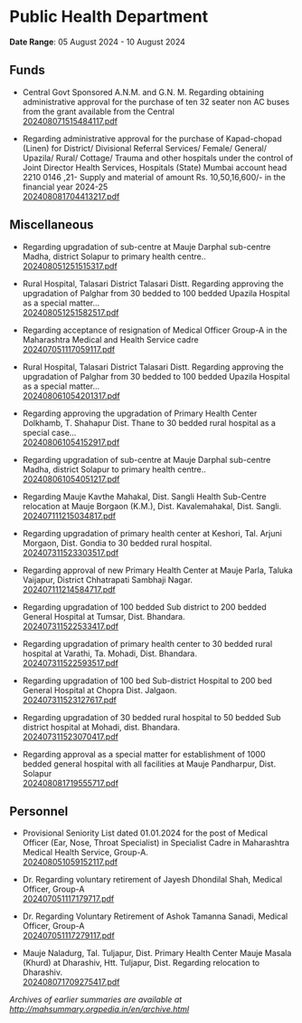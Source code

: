 # Public Health Department

**Date Range**: 05 August 2024 - 10 August 2024


## Funds
- Central Govt Sponsored A.N.M. and G.N. M. Regarding obtaining administrative approval for the purchase of ten 32 seater non AC buses from the grant available from the Central\
  [202408071515484117.pdf](https://gr.maharashtra.gov.in/Site/Upload/Government%20Resolutions/English/202408071515484117.pdf)

- Regarding  administrative approval for the purchase of  Kapad-chopad (Linen) for District/ Divisional Referral Services/ Female/ General/ Upazila/ Rural/ Cottage/ Trauma and other hospitals under the control of Joint Director Health Services, Hospitals (State) Mumbai account head 2210 0146 ,21- Supply and material of amount Rs. 10,50,16,600/- in the financial year 2024-25\
  [202408081704413217.pdf](https://gr.maharashtra.gov.in/Site/Upload/Government%20Resolutions/English/202408081704413217.pdf)

## Miscellaneous
- Regarding upgradation of sub-centre at Mauje Darphal sub-centre Madha, district Solapur to primary health centre..\
  [202408051251515317.pdf](https://gr.maharashtra.gov.in/Site/Upload/Government%20Resolutions/English/202408051251515317.pdf)

- Rural Hospital, Talasari District Talasari Distt. Regarding approving the upgradation of Palghar from 30 bedded to 100 bedded Upazila Hospital as a special matter...\
  [202408051251582517.pdf](https://gr.maharashtra.gov.in/Site/Upload/Government%20Resolutions/English/202408051251582517.pdf)

- Regarding acceptance of resignation of Medical Officer Group-A in the Maharashtra Medical and Health Service cadre\
  [202407051117059117.pdf](https://gr.maharashtra.gov.in/Site/Upload/Government%20Resolutions/English/202407051117059117.pdf)

- Rural Hospital, Talasari District Talasari Distt. Regarding approving the upgradation of Palghar from 30 bedded to 100 bedded Upazila Hospital as a special matter...\
  [202408061054201317.pdf](https://gr.maharashtra.gov.in/Site/Upload/Government%20Resolutions/English/202408061054201317.pdf)

- Regarding approving the upgradation of Primary Health Center Dolkhamb, T. Shahapur Dist. Thane to 30 bedded rural hospital as a special case...\
  [202408061054152917.pdf](https://gr.maharashtra.gov.in/Site/Upload/Government%20Resolutions/English/202408061054152917.pdf)

- Regarding upgradation of sub-centre at Mauje Darphal sub-centre Madha, district Solapur to primary health centre..\
  [202408061054051217.pdf](https://gr.maharashtra.gov.in/Site/Upload/Government%20Resolutions/English/202408061054051217.pdf)

- Regarding  Mauje Kavthe Mahakal, Dist. Sangli Health Sub-Centre  relocation at Mauje Borgaon (K.M.), Dist. Kavalemahakal, Dist. Sangli.\
  [202407111215034817.pdf](https://gr.maharashtra.gov.in/Site/Upload/Government%20Resolutions/English/202407111215034817.pdf)

- Regarding upgradation of primary health center at Keshori, Tal. Arjuni Morgaon, Dist. Gondia to 30 bedded rural hospital.\
  [202407311523303517.pdf](https://gr.maharashtra.gov.in/Site/Upload/Government%20Resolutions/English/202407311523303517.pdf)

- Regarding approval of new Primary Health Center at Mauje Parla, Taluka Vaijapur, District Chhatrapati Sambhaji Nagar.\
  [202407111214584717.pdf](https://gr.maharashtra.gov.in/Site/Upload/Government%20Resolutions/English/202407111214584717.pdf)

- Regarding upgradation of 100 bedded Sub district to 200 bedded General Hospital at Tumsar, Dist. Bhandara.\
  [202407311522533417.pdf](https://gr.maharashtra.gov.in/Site/Upload/Government%20Resolutions/English/202407311522533417.pdf)

- Regarding upgradation of primary health center to 30 bedded rural hospital at Varathi, Ta. Mohadi, Dist. Bhandara.\
  [202407311522593517.pdf](https://gr.maharashtra.gov.in/Site/Upload/Government%20Resolutions/English/202407311522593517.pdf)

- Regarding upgradation of 100 bed Sub-district Hospital to 200 bed General Hospital  at Chopra Dist. Jalgaon.\
  [202407311523127617.pdf](https://gr.maharashtra.gov.in/Site/Upload/Government%20Resolutions/English/202407311523127617.pdf)

- Regarding upgradation of 30 bedded rural hospital to 50 bedded Sub district hospital at Mohadi, dist. Bhandara.\
  [202407311523070417.pdf](https://gr.maharashtra.gov.in/Site/Upload/Government%20Resolutions/English/202407311523070417.pdf)

- Regarding approval as a special matter for establishment of 1000 bedded general hospital with all facilities at  Mauje Pandharpur, Dist. Solapur\
  [202408081719555717.pdf](https://gr.maharashtra.gov.in/Site/Upload/Government%20Resolutions/English/202408081719555717.pdf)

## Personnel
- Provisional Seniority List dated 01.01.2024 for the post of Medical Officer (Ear, Nose, Throat Specialist) in Specialist Cadre in Maharashtra Medical  Health Service, Group-A.\
  [202408051059152117.pdf](https://gr.maharashtra.gov.in/Site/Upload/Government%20Resolutions/English/202408051059152117.pdf)

- Dr. Regarding voluntary retirement of Jayesh Dhondilal Shah, Medical Officer, Group-A\
  [202407051117179717.pdf](https://gr.maharashtra.gov.in/Site/Upload/Government%20Resolutions/English/202407051117179717.pdf)

- Dr. Regarding Voluntary Retirement of Ashok Tamanna Sanadi, Medical Officer, Group-A\
  [202407051117279117.pdf](https://gr.maharashtra.gov.in/Site/Upload/Government%20Resolutions/English/202407051117279117.pdf)

- Mauje Naladurg, Tal. Tuljapur, Dist. Primary Health Center Mauje Masala (Khurd) at Dharashiv, Htt. Tuljapur, Dist. Regarding relocation to Dharashiv.\
  [202408071709275417.pdf](https://gr.maharashtra.gov.in/Site/Upload/Government%20Resolutions/English/202408071709275417.pdf)


*Archives of earlier summaries are available at http://mahsummary.orgpedia.in/en/archive.html*